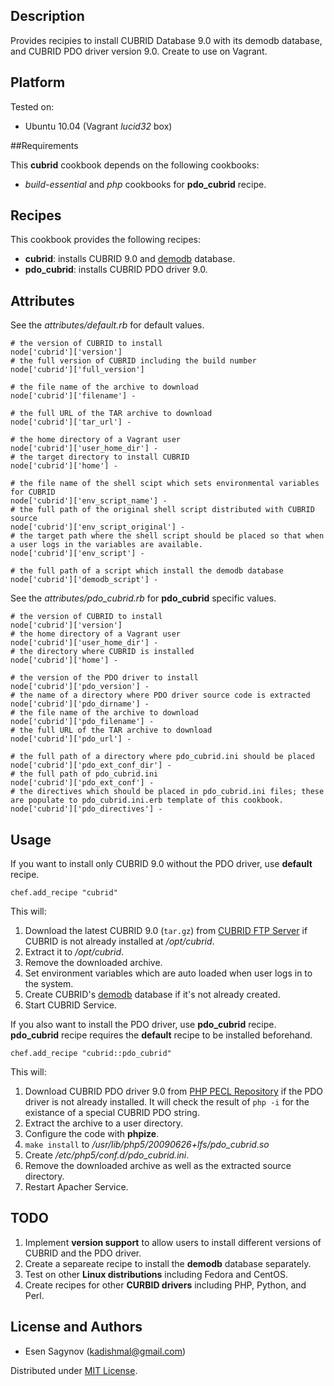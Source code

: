 ## Description

Provides recipies to install CUBRID Database 9.0 with its demodb database, and CUBRID PDO driver version 9.0. Create to use on Vagrant.

## Platform

Tested on:

- Ubuntu 10.04 (Vagrant *lucid32* box)

##Requirements

This **cubrid** cookbook depends on the following cookbooks:

- *build-essential* and *php* cookbooks for **pdo_cubrid** recipe.

## Recipes

This cookbook provides the following recipes:

- **cubrid**: installs CUBRID 9.0 and [demodb](http://www.cubrid.org/wiki_tutorials/entry/getting-started-with-demodb-cubrid-demo-database) database.
- **pdo_cubrid**: installs CUBRID PDO driver 9.0.

## Attributes

See the *attributes/default.rb* for default values.

```
# the version of CUBRID to install
node['cubrid']['version']
# the full version of CUBRID including the build number
node['cubrid']['full_version']

# the file name of the archive to download
node['cubrid']['filename'] -

# the full URL of the TAR archive to download
node['cubrid']['tar_url'] -

# the home directory of a Vagrant user
node['cubrid']['user_home_dir'] -
# the target directory to install CUBRID
node['cubrid']['home'] -

# the file name of the shell scipt which sets environmental variables for CUBRID
node['cubrid']['env_script_name'] -
# the full path of the original shell script distributed with CUBRID source
node['cubrid']['env_script_original'] -
# the target path where the shell script should be placed so that when a user logs in the variables are available.
node['cubrid']['env_script'] -

# the full path of a script which install the demodb database
node['cubrid']['demodb_script'] -
```

See the *attributes/pdo_cubrid.rb* for **pdo_cubrid** specific values.

```
# the version of CUBRID to install
node['cubrid']['version']
# the home directory of a Vagrant user
node['cubrid']['user_home_dir'] -
# the directory where CUBRID is installed
node['cubrid']['home'] -

# the version of the PDO driver to install
node['cubrid']['pdo_version'] -
# the name of a directory where PDO driver source code is extracted
node['cubrid']['pdo_dirname'] -
# the file name of the archive to download
node['cubrid']['pdo_filename'] -
# the full URL of the TAR archive to download
node['cubrid']['pdo_url'] -

# the full path of a directory where pdo_cubrid.ini should be placed
node['cubrid']['pdo_ext_conf_dir'] -
# the full path of pdo_cubrid.ini
node['cubrid']['pdo_ext_conf'] -
# the directives which should be placed in pdo_cubrid.ini files; these are populate to pdo_cubrid.ini.erb template of this cookbook.
node['cubrid']['pdo_directives'] -
```

## Usage

If you want to install only CUBRID 9.0 without the PDO driver, use **default** recipe.

```
chef.add_recipe "cubrid"
```

This will:

1. Download the latest CUBRID 9.0 (`tar.gz`) from [CUBRID FTP Server](http://ftp.cubrid.org) if CUBRID is not already installed at */opt/cubrid*.
2. Extract it to */opt/cubrid*.
3. Remove the downloaded archive.
4. Set environment variables which are auto loaded when user logs in to the system.
5. Create CUBRID's [demodb](http://www.cubrid.org/wiki_tutorials/entry/getting-started-with-demodb-cubrid-demo-database) database if it's not already created.
6. Start CUBRID Service.

If you also want to install the PDO driver, use **pdo_cubrid** recipe. **pdo_cubrid** recipe requires the **default** recipe to be installed beforehand.

```
chef.add_recipe "cubrid::pdo_cubrid"
```

This will:

1. Download CUBRID PDO driver 9.0 from [PHP PECL Repository](http://pecl.php.net/package/PDO_CUBRID) if the PDO driver is not already installed. It will check the result of `php -i` for the existance of a special CUBRID PDO string.
2. Extract the archive to a user directory.
3. Configure the code with **phpize**.
4. `make install` to */usr/lib/php5/20090626+lfs/pdo_cubrid.so*
5. Create */etc/php5/conf.d/pdo_cubrid.ini*.
6. Remove the downloaded archive as well as the extracted source directory.
7. Restart Apacher Service.

## TODO

1. Implement **version support** to allow users to install different versions of CUBRID and the PDO driver.
2. Create a separeate recipe to install the **demodb** database separately.
3. Test on other **Linux distributions** including Fedora and CentOS.
4. Create recipes for other **CURBID drivers** including PHP, Python, and Perl.

## License and Authors

- Esen Sagynov (<kadishmal@gmail.com>)

Distributed under [MIT License](http://en.wikipedia.org/wiki/MIT_License).